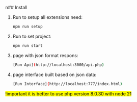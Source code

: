 n## Install

1. Run to setup all extensions need:
   ```bash
   npm run setup

2. Run to set project:
   ```bash
   npm run start

3. page with json format respons:
   ```bash
   [Run Api](http://localhost:3000/api.php)

4. page interface built based on json data:
   ```bash
   [Run Interface](http://localhost:777/index.html)

<mark>!important it is better to use php version 8.0.30 with node 21</mark>

